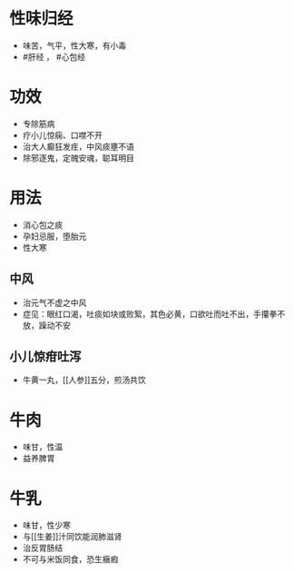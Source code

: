 # 性味归经
- 味苦，气平，性大寒，有小毒
-  #肝经 ， #心包经 
# 功效
- 专除筋病
- 疗小儿惊痫、口噤不开
- 治大人癫狂发疰，中风痰壅不语
- 除邪逐鬼，定魄安魂，聪耳明目
# 用法
- 消心包之痰
- 孕妇忌服，堕胎元
- 性大寒
## 中风
- 治元气不虚之中风
- 症见：眼红口渴，吐痰如块或败絮，其色必黄，口欲吐而吐不出，手攥拳不放，躁动不安
## 小儿惊疳吐泻
- 牛黄一丸，[[人参]]五分，煎汤共饮
# 牛肉
- 味甘，性温
- 益养脾胃
# 牛乳
- 味甘，性少寒
- 与[[生姜]]汁同饮能润肺滋肾
- 治反胃肠结
- 不可与米饭同食，恐生癥瘕